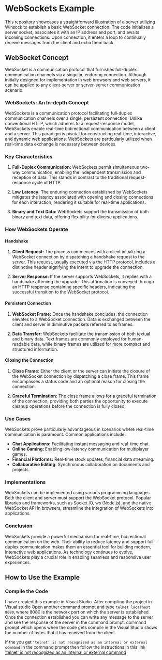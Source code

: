 # WebSockets Example

This repository showcases a straightforward illustration of a server utilizing Winsock to establish a basic WebSocket connection. The code initializes a server socket, associates it with an IP address and port, and awaits incoming connections. Upon connection, it enters a loop to continually receive messages from the client and echo them back.

## WebSocket Concept

WebSocket is a communication protocol that furnishes full-duplex communication channels via a singular, enduring connection. Although initially designed for implementation in web browsers and web servers, it can be applied to any client-server or server-server communication scenario.

### WebSockets: An In-depth Concept

WebSockets is a communication protocol facilitating full-duplex communication channels over a single, persistent connection. Unlike conventional HTTP, which adheres to a request-response model, WebSockets enable real-time bidirectional communication between a client and a server. This paradigm is pivotal for constructing real-time, interactive, and dynamic web applications. WebSockets are particularly utilized when real-time data exchange is necessary between devices.

### Key Characteristics

1. **Full-Duplex Communication:** WebSockets permit simultaneous two-way communication, enabling the independent transmission and reception of data. This stands in contrast to the traditional request-response cycle of HTTP.

2. **Low Latency:** The enduring connection established by WebSockets mitigates the latency associated with opening and closing connections for each interaction, rendering it suitable for real-time applications.

3. **Binary and Text Data:** WebSockets support the transmission of both binary and text data, offering flexibility for diverse applications.

### How WebSockets Operate

#### Handshake

1. **Client Request:** The process commences with a client initializing a WebSocket connection by dispatching a handshake request to the server. This request, usually executed via the HTTP protocol, includes a distinctive header signifying the intent to upgrade the connection.

2. **Server Response:** If the server supports WebSockets, it replies with a handshake affirming the upgrade. This affirmation is conveyed through an HTTP response containing specific headers, indicating the successful transition to the WebSocket protocol.

#### Persistent Connection

1. **WebSocket Frame:** Once the handshake concludes, the connection elevates to a WebSocket connection. Data is exchanged between the client and server in diminutive packets referred to as frames.

2. **Data Transfer:** WebSockets facilitate the transmission of both textual and binary data. Text frames are commonly employed for human-readable data, while binary frames are utilized for more compact and structured information.

#### Closing the Connection

1. **Close Frame:** Either the client or the server can initiate the closure of the WebSocket connection by dispatching a close frame. This frame encompasses a status code and an optional reason for closing the connection.

2. **Graceful Termination:** The close frame allows for a graceful termination of the connection, providing both parties the opportunity to execute cleanup operations before the connection is fully closed.

### Use Cases

WebSockets prove particularly advantageous in scenarios where real-time communication is paramount. Common applications include:

- **Chat Applications:** Facilitating instant messaging and real-time chat.
- **Online Gaming:** Enabling low-latency communication for multiplayer games.
- **Financial Platforms:** Real-time stock updates, financial data streaming.
- **Collaborative Editing:** Synchronous collaboration on documents and projects.

### Implementations

WebSockets can be implemented using various programming languages. Both the client and server must support the WebSocket protocol. Popular libraries and frameworks, such as Socket.IO, ws (Node.js), and the native WebSocket API in browsers, streamline the integration of WebSockets into applications.

### Conclusion

WebSockets provide a powerful mechanism for real-time, bidirectional communication on the web. Their ability to reduce latency and support full-duplex communication makes them an essential tool for building modern, interactive web applications. As technology continues to evolve, WebSockets play a crucial role in enabling seamless and responsive user experiences.

## How to Use the Example

### Compile the Code

I have created this example in Visual Studio. After compiling the project in Visual studio Open another command prompt and type ``telnet localhost 8080``, where 8080 is the network port on which the server is established. Once the connection established you can write any message to the server and see the response of the server in the command prompt. command prompt which opens when the code gets compile in the Visual Studio shows the number of bytes that it has received from the client.

If the you get ``'telnet' is not recognized as an internal or external command`` in the command prompt then follow the instructions in this link ['telnet' is not recognized as an internal or external command](https://superuser.com/questions/734601/telnet-is-not-recognized-as-an-internal-or-external-command-operable-program-o#:~:text=Open%20the%20Control%20Panel,Telnet%20Client%22%20and%20tick%20it)

